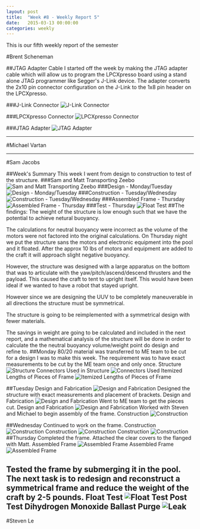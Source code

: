 ```yaml
---
layout: post
title:  "Week #8 - Weekly Report 5"
date:   2015-03-13 00:00:00
categories: weekly
---
```


This is our fifth weekly report of the semester

#Brent Scheneman

##JTAG Adapter Cable
I started off the week by making the JTAG adapter cable which will allow us to program the LPCXpresso board using a stand alone JTAG programmer like Segger's J-Link device. The adapter converts the 2x10 pin connector configuration on the J-Link to the 1x8 pin header on the LPCXpresso.

###J-Link Connector
![J-Link Connector](/images/JLinkPinOut.png)

###LPCXpresso Connector
![LPCXpresso Connector](/images/LPCXpressoProgPin.png)

###JTAG Adapter
![JTAG Adapter](/images/JTAG_Adapter.png)

---

#Michael Vartan

---

#Sam Jacobs

##Week's Summary
This week I went from design to construction to test of the structure. 
###Sam and Matt Transporting Zeebo
![Sam and Matt Transporting Zeebo](/images/samAndMatt.png)
###Design - Monday/Tuesday
![Design - Monday/Tuesday](/images/zeebo_connectors.png)
###Construction - Tuesday/Wednesday
![Construction - Tuesday/Wednesday](/images/const1.png)
###Assembled Frame - Thursday
![Assembled Frame - Thursday](/images/built1.png)
###Test - Thursday
![Float Test](/images/floatingZeebo.png)
##The findings:
The weight of the structure is low enough such that we have the potential to achieve netural buoyancy.

The calculations for neutral buoyancy were incorrect as the volume of the motors were not factored into the original calculations. On Thursday night we put the structure sans the motors and electronic equipment into the pool and it floated. After the approx 10 lbs of motors and equipment are added to the craft it will approach slight negative buoyancy. 

However, the structure was designed with a large apparatus on the bottom that was to articulate with the yaw/pitch/ascend/descend thrusters and the payload. This caused the craft to tent to upright itself. This would have been ideal if we wanted to have a robot that stayed upright.

However since we are designing the UUV to be completely maneuverable in all directions the structure must be symmetrical.

The structure is going to be reimplemented with a symmetrical design with fewer materials. 

The savings in weight are going to be calculated and included in the next report, and a mathematical analysis of the structure will be done in order to calculate the the neutral buoyancy volume/weight point do design and refine to.
##Monday
80/20 material was transferred to ME team to be cut for a design I was to make this week. The requirement was to have exact measurements to be cut by the ME team once and only once.
Structure
![Structure](/images/zeeboStructure.png)
Connectors Used in Structure
![Connectors Used](/images/zeebo_connectors.png)
Itemized Lengths of Pieces of Frame
![Itemized Lengths of Pieces of Frame](/images/80_20_Lengths_Catalog.png)


##Tuesday
Design and Fabrication
![Design and Fabrication](/images/fab1.png)
Designed the structure with exact measurements and placement of brackets.
Design and Fabrication
![Design and Fabrication](/images/fab2.png)
Went to ME team to get the pieces cut.
Design and Fabrication
![Design and Fabrication](/images/fab3.png)
Worked with Steven and Michael to begin assembly of the frame.
Construction
![Construction](/images/const1.png)

##Wednesday
Continued to work on the frame.
Construction
![Construction](/images/const2.png)
Construction
![Construction](/images/const3.png)
Construction
![Construction](/images/const4.png)
##Thursday
Completed the frame. Attached the clear covers to the flanged with Matt.
Assembled Frame
![Assembled Frame](/images/built2.png)
Assembled Frame
![Assembled Frame](/images/built3.png)

Tested the frame by submerging it in the pool. The next task is to redesign and reconstruct a symmetrical frame and reduce the weight of the craft by 2-5 pounds.
Float Test
![Float Test](/images/floatingZeebo2.png)
Post Test Dihydrogen Monoxide Ballast Purge
![Leak](/images/leak.png)
---

#Steven Le





